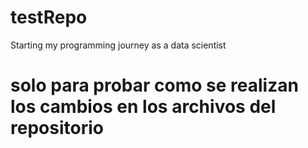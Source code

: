 # testRepo
Starting my programming journey as a data scientist
# solo para probar como se realizan los cambios en los archivos del repositorio
